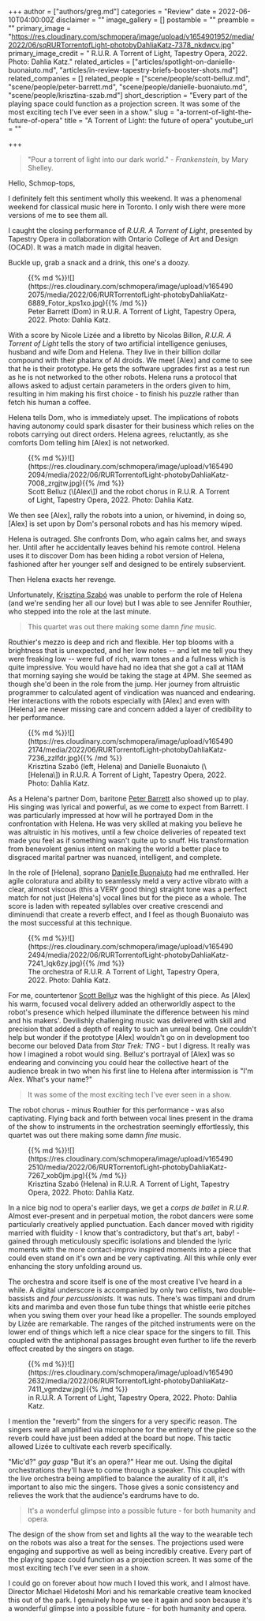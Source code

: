+++
author = ["authors/greg.md"]
categories = "Review"
date = 2022-06-10T04:00:00Z
disclaimer = ""
image_gallery = []
postamble = ""
preamble = ""
primary_image = "https://res.cloudinary.com/schmopera/image/upload/v1654901952/media/2022/06/sqRURTorrentofLight-photobyDahliaKatz-7378_nkdwcv.jpg"
primary_image_credit = " R.U.R. A Torrent of Light, Tapestry Opera, 2022. Photo: Dahlia Katz."
related_articles = ["articles/spotlight-on-danielle-buonaiuto.md", "articles/in-review-tapestry-briefs-booster-shots.md"]
related_companies = []
related_people = ["scene/people/scott-belluz.md", "scene/people/peter-barrett.md", "scene/people/danielle-buonaiuto.md", "scene/people/krisztina-szab.md"]
short_description = "Every part of the playing space could function as a projection screen. It was some of the most exciting tech I've ever seen in a show."
slug = "a-torrent-of-light-the-future-of-opera"
title = "A Torrent of Light: the future of opera"
youtube_url = ""

+++
> "Pour a torrent of light into our dark world." - _Frankenstein_, by Mary Shelley.

Hello, Schmop-tops,

I definitely felt this sentiment wholly this weekend. It was a phenomenal weekend for classical music here in Toronto. I only wish there were more versions of me to see them all.

I caught the closing performance of _R.U.R. A Torrent of Light_, presented by Tapestry Opera in collaboration with Ontario College of Art and Design (OCAD). It was a match made in digital heaven.

Buckle up, grab a snack and a drink, this one's a doozy.

<figure data-type="image">{{% md %}}![](https://res.cloudinary.com/schmopera/image/upload/v1654902075/media/2022/06/RURTorrentofLight-photobyDahliaKatz-6889_Fotor_kps1xo.jpg){{% /md %}}

<figcaption>Peter Barrett (Dom) in R.U.R. A Torrent of Light, Tapestry Opera, 2022. Photo: Dahlia Katz.</figcaption>

</figure>

With a score by Nicole Lizée and a libretto by Nicolas Billon, _R.U.R. A Torrent of Light_ tells the story of two artificial intelligence geniuses, husband and wife Dom and Helena. They live in their billion dollar compound with their phalanx of AI droids. We meet \[Alex\] and come to see that he is their prototype. He gets the software upgrades first as a test run as he is not networked to the other robots. Helena runs a protocol that allows asked to adjust certain parameters in the orders given to him, resulting in him making his first choice - to finish his puzzle rather than fetch his human a coffee.

Helena tells Dom, who is immediately upset. The implications of robots having autonomy could spark disaster for their business which relies on the robots carrying out direct orders. Helena agrees, reluctantly, as she comforts Dom telling him \[Alex\] is not networked.

<figure data-type="image">{{% md %}}![](https://res.cloudinary.com/schmopera/image/upload/v1654902094/media/2022/06/RURTorrentofLight-photobyDahliaKatz-7008_zrgjtw.jpg){{% /md %}}

<figcaption>Scott Belluz (\[Alex\]) and the robot chorus in R.U.R. A Torrent of Light, Tapestry Opera, 2022. Photo: Dahlia Katz.</figcaption>

</figure>

We then see \[Alex\], rally the robots into a union, or hivemind, in doing so, \[Alex\] is set upon by Dom's personal robots and has his memory wiped.

Helena is outraged. She confronts Dom, who again calms her, and sways her. Until after he accidentally leaves behind his remote control. Helena uses it to discover Dom has been hiding a robot version of Helena, fashioned after her younger self and designed to be entirely subservient.

Then Helena exacts her revenge.

Unfortunately, [Krisztina Szabó](/scene/people/krisztina-szabo/) was unable to perform the role of Helena (and we're sending her all our love) but I was able to see Jennifer Routhier, who stepped into the role at the last minute.

> This quartet was out there making some damn _fine_ music.

Routhier's mezzo is deep and rich and flexible. Her top blooms with a brightness that is unexpected, and her low notes -- and let me tell you they were freaking low -- were full of rich, warm tones and a fullness which is quite impressive. You would have had no idea that she got a call at 11AM that morning saying she would be taking the stage at 4PM. She seemed as though she'd been in the role from the jump. Her journey from altruistic programmer to calculated agent of vindication was nuanced and endearing. Her interactions with the robots especially with \[Alex\] and even with \[Helena\] are never missing care and concern added a layer of credibility to her performance.

<figure data-type="image">{{% md %}}![](https://res.cloudinary.com/schmopera/image/upload/v1654902174/media/2022/06/RURTorrentofLight-photobyDahliaKatz-7236_zzlfdr.jpg){{% /md %}}

<figcaption>Krisztina Szabó (left, Helena) and Danielle Buonaiuto (\[Helena\]) in R.U.R. A Torrent of Light, Tapestry Opera, 2022. Photo: Dahlia Katz.</figcaption>

</figure>

As a Helena's partner Dom, baritone [Peter Barrett](/scene/people/peter-barrett/) also showed up to play. His singing was lyrical and powerful, as we come to expect from Barrett. I was particularly impressed at how will he portrayed Dom in the confrontation with Helena. He was very skilled at making you believe he was altruistic in his motives, until a few choice deliveries of repeated text made you feel as if something wasn't quite up to snuff. His transformation from benevolent genius intent on making the world a better place to disgraced marital partner was nuanced, intelligent, and complete.

In the role of \[Helena\], soprano [Danielle Buonaiuto](/scene/people/danielle-buonaiuto/) had me enthralled. Her agile coloratura and ability to seamlessly meld a very active vibrato with a clear, almost viscous (this a VERY good thing) straight tone was a perfect match for not just \[Helena's\] vocal lines but for the piece as a whole. The score is laden with repeated syllables over creative crescendi and diminuendi that create a reverb effect, and I feel as though Buonaiuto was the most successful at this technique.

<figure data-type="image">{{% md %}}![](https://res.cloudinary.com/schmopera/image/upload/v1654902494/media/2022/06/RURTorrentofLight-photobyDahliaKatz-7241_lqk6zy.jpg){{% /md %}}

<figcaption>The orchestra of R.U.R. A Torrent of Light, Tapestry Opera, 2022. Photo: Dahlia Katz.</figcaption>

</figure>

For me, countertenor [Scott Bellu](/scene/people/scott-belluz/)z was the highlight of this piece. As \[Alex\] his warm, focused vocal delivery added an otherworldly aspect to the robot's presence which helped illuminate the difference between his mind and his makers'. Devilishly challenging music was delivered with skill and precision that added a depth of reality to such an unreal being. One couldn't help but wonder if the prototype \[Alex\] wouldn't go on in development too become our beloved Data from _Star Trek: TNG_ - but I digress. It really was how I imagined a robot would sing. Belluz's portrayal of \[Alex\] was so endearing and convincing you could hear the collective heart of the audience break in two when his first line to Helena after intermission is "I'm Alex. What's your name?"

> It was some of the most exciting tech I've ever seen in a show.

The robot chorus - minus Routhier for this performance - was also captivating. Flying back and forth between vocal lines present in the drama of the show to instruments in the orchestration seemingly effortlessly, this quartet was out there making some damn _fine_ music.

<figure data-type="image">{{% md %}}![](https://res.cloudinary.com/schmopera/image/upload/v1654902510/media/2022/06/RURTorrentofLight-photobyDahliaKatz-7267_xob0jm.jpg){{% /md %}}

<figcaption>Krisztina Szabó (Helena) in R.U.R. A Torrent of Light, Tapestry Opera, 2022. Photo: Dahlia Katz.</figcaption>

</figure>

In a nice big nod to opera's earlier days, we get a _corps de ballet_ in _R.U.R_. Almost ever-present and in perpetual motion, the robot dancers were some particularly creatively applied punctuation. Each dancer moved with rigidity married with fluidity - I know that's contradictory, but that's art, baby! - gained through meticulously specific isolations and blended the lyric moments with the more contact-improv inspired moments into a piece that could even stand on it's own and be very captivating. All this while only ever enhancing the story unfolding around us.

The orchestra and score itself is one of the most creative I've heard in a while. A digital underscore is accompanied by only two cellists, two double-bassists and _four percussionists_. It was nuts. There's was timpani and drum kits and marimba and even those fun tube things that whistle eerie pitches when you swing them over your head like a propeller. The sounds employed by Lizée are remarkable. The ranges of the pitched instruments were on the lower end of things which left a nice clear space for the singers to fill. This coupled with the antiphonal passages brought even further to life the reverb effect created by the singers on stage.

<figure data-type="image">{{% md %}}![](https://res.cloudinary.com/schmopera/image/upload/v1654902632/media/2022/06/RURTorrentofLight-photobyDahliaKatz-7411_vgmdzw.jpg){{% /md %}}

<figcaption> in R.U.R. A Torrent of Light, Tapestry Opera, 2022. Photo: Dahlia Katz.</figcaption>

</figure>

I mention the "reverb" from the singers for a very specific reason. The singers were all amplified via microphone for the entirety of the piece so the reverb could have just been added at the board but nope. This tactic allowed Lizée to cultivate each reverb specifically.

"Mic'd?" _gay gasp_ "But it's an opera?" Hear me out. Using the digital orchestrations they'll have to come through a speaker. This coupled with the live orchestra being amplified to balance the aurality of it all, it's important to also mic the singers. Those gives a sonic consistency and relieves the work that the audience's eardrums have to do.

> It's a wonderful glimpse into a possible future - for both humanity and opera.

The design of the show from set and lights all the way to the wearable tech on the robots was also a treat for the senses. The projections used were engaging and supportive as well as being incredibly creative. Every part of the playing space could function as a projection screen. It was some of the most exciting tech I've ever seen in a show.

I could go on forever about how much I loved this work, and I almost have. Director Michael Hidetoshi Mori and his remarkable creative team knocked this out of the park. I genuinely hope we see it again and soon because it's a wonderful glimpse into a possible future - for both humanity and opera.